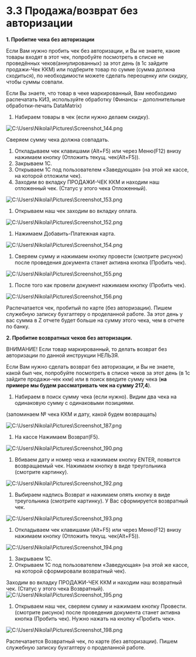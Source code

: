 # 3.3 Продажа/возврат без авторизации

**1. Пробитие чека без авторизации**

Если Вам нужно пробить чек без авторизации, и Вы не знаете, какие товары входят в этот чек, попробуйте посмотреть в списке не проведённых чеков(аннулированных) за этот день (в 1с зайдите продажи-Чек ККМ) или подберите товар по сумме (сумма должна сходиться), по необходимости можете сделать переоценку или скидку, чтобы суммы совпали.

Если Вы знаете, что товар в чеке маркированный, Вам необходимо распечатать КИЗ, используйте обработку (Финансы – дополнительные обработки-печать DataMatrix)

1. Набираем товары в чек (если нужно делаем скидку).

![C:\Users\Nikolai\Pictures\Screenshot\_144.png](<../../.gitbook/assets/0 (2)>)

Сверяем сумму чека должна совпадать.

1. Откладываем чек клавишами (Alt+F5) или через Меню(F12) внизу нажимаем кнопку (Отложить текущ. чек(Alt+F5)).
2. Закрываем 1С.
3. Открываем 1С под пользователем «Заведующая» (на этой же кассе, на которой отложили чек).
4. Заходим во вкладку ПРОДАЖИ-ЧЕК ККМ и находим наш отложенный чек. (Статус у этого чека Отложенный).

![C:\Users\Nikolai\Pictures\Screenshot\_153.png](<../../.gitbook/assets/1 (1)>)

1. Открываем наш чек заходим во вкладку оплата.

![C:\Users\Nikolai\Pictures\Screenshot\_152.png](<../../.gitbook/assets/2 (2)>)

1. Нажимаем Добавить-Платежная карта.

![C:\Users\Nikolai\Pictures\Screenshot\_154.png](../../.gitbook/assets/3)

1. Сверяем сумму и нажимаем кнопку провести (смотрите рисунок) после проведения документа станет активна кнопка (Пробить чек).

![C:\Users\Nikolai\Pictures\Screenshot\_155.png](../../.gitbook/assets/4)

1. После того как провели документ нажимаем кнопку (Пробить чек).

![C:\Users\Nikolai\Pictures\Screenshot\_156.png](<../../.gitbook/assets/5 (1)>)

Распечатается чек, пробитый по карте (без авторизации). Пишем служебную записку бухгалтеру о проделанной работе. За этот день у вас сумма в Z отчете будет больше на сумму этого чека, чем в отчете по банку.

**2. Пробитие возвратных чеков без авторизации.**

ВНИМАНИЕ! Если товар маркированный, то делать возврат без авторизации по данной инструкции НЕЛЬЗЯ.

Если Вам нужно сделать возврат без авторизации, и Вы не знаете, какой был чек, попробуйте посмотреть в списке чеков за этот день (в 1с зайдите продажи-чек ккм) или в поиск введите сумму чека (**на примере мы будем рассматривать чек на сумму 217,4**).

1. Набираем в поиск сумму чека (если нужно). Видим два чека на одинаковую сумму с одинаковыми позициями.

(запоминаем № чека ККМ и дату, какой будем возвращать)

![C:\Users\Nikolai\Pictures\Screenshot\_187.png](<../../.gitbook/assets/6 (1)>)

1. На кассе Нажимаем Возврат(F5).

![C:\Users\Nikolai\Pictures\Screenshot\_190.png](<../../.gitbook/assets/7 (1)>)

1. Вбиваем дату и номер чека и нажимаем кнопку ENTER, появится возвращаемый чек. Нажимаем кнопку в виде треугольника (смотрите картинку).

![C:\Users\Nikolai\Pictures\Screenshot\_192.png](<../../.gitbook/assets/8 (1)>)

1. Выбираем надпись Возврат и нажимаем опять кнопку в виде треугольника (смотрите картинку). У Вас сформируется возвратный чек.

![C:\Users\Nikolai\Pictures\Screenshot\_193.png](<../../.gitbook/assets/9 (1)>)

1. Откладываем чек клавишами (Alt+F5) или через Меню(F12) внизу нажимаем кнопку (Отложить текущ. чек(Alt+F5)).

![C:\Users\Nikolai\Pictures\Screenshot\_194.png](../../.gitbook/assets/10)

1. Закрываем 1С.
2. Открываем 1С под пользователем «Заведующая» (на этой же кассе, на которой сформировали возвратный чек).

Заходим во вкладку ПРОДАЖИ-ЧЕК ККМ и находим наш возвратный чек. (Статус у этого чека Возвратный). ![C:\Users\Nikolai\Pictures\Screenshot\_195.png](../../.gitbook/assets/11)

1. Открываем наш чек, сверяем сумму и нажимаем кнопку Провести. (смотрите рисунок) после проведения документа станет активна кнопка (Пробить чек). Нужно нажать на кнопку «Пробить чек».

![C:\Users\Nikolai\Pictures\Screenshot\_198.png](../../.gitbook/assets/12)

Распечатается Возвратный чек, по карте (без авторизации). Пишем служебную записку бухгалтеру о проделанной работе.

